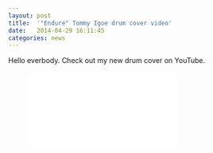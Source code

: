 ```yaml
---
layout: post
title:  '"Endure" Tommy Igoe drum cover video'
date:   2014-04-29 16:11:45
categories: news
---
```

Hello everbody. Check out my new drum cover on YouTube. 

<figure>
<iframe src="//www.youtube.com/embed/YpnSd0R4z98" frameborder="0" allowfullscreen> </iframe>
</figure>
